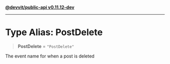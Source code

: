 [**@devvit/public-api v0.11.12-dev**](../README.md)

---

# Type Alias: PostDelete

> **PostDelete** = `"PostDelete"`

The event name for when a post is deleted
